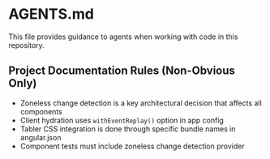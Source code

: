 # AGENTS.md

This file provides guidance to agents when working with code in this repository.

## Project Documentation Rules (Non-Obvious Only)

- Zoneless change detection is a key architectural decision that affects all components
- Client hydration uses `withEventReplay()` option in app config
- Tabler CSS integration is done through specific bundle names in angular.json
- Component tests must include zoneless change detection provider
